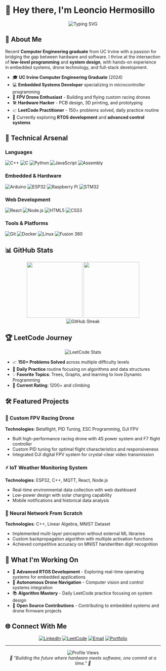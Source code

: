 # 👋 Hey there, I'm Leoncio Hermosillo

<div align="center">
  <img src="https://readme-typing-svg.herokuapp.com?font=Fira+Code&weight=500&size=24&pause=1000&color=00FF88&center=true&vCenter=true&width=600&lines=Computer+Engineering+Graduate;Embedded+Systems+Enthusiast;FPV+Drone+Pilot;Full-Stack+Developer;Hardware+%2B+Software+Integration" alt="Typing SVG" />
</div>

## 🚀 About Me

Recent **Computer Engineering graduate** from UC Irvine with a passion for bridging the gap between hardware and software. I thrive at the intersection of **low-level programming** and **system design**, with hands-on experience in embedded systems, drone technology, and full-stack development.

- 🎓 **UC Irvine Computer Engineering Graduate** (2024)
- 💻 **Embedded Systems Developer** specializing in microcontroller programming
- 🚁 **FPV Drone Enthusiast** - Building and flying custom racing drones
- 🛠️ **Hardware Hacker** - PCB design, 3D printing, and prototyping
- 📈 **LeetCode Practitioner** - 150+ problems solved, daily practice routine
- 🌱 Currently exploring **RTOS development** and **advanced control systems**

## 🔧 Technical Arsenal

### **Languages**
![C++](https://img.shields.io/badge/C++-00599C?style=for-the-badge&logo=c%2B%2B&logoColor=white)
![C](https://img.shields.io/badge/C-A8B9CC?style=for-the-badge&logo=c&logoColor=black)
![Python](https://img.shields.io/badge/Python-3776AB?style=for-the-badge&logo=python&logoColor=white)
![JavaScript](https://img.shields.io/badge/JavaScript-F7DF1E?style=for-the-badge&logo=javascript&logoColor=black)
![Assembly](https://img.shields.io/badge/Assembly-525252?style=for-the-badge&logo=assemblyscript&logoColor=white)

### **Embedded & Hardware**
![Arduino](https://img.shields.io/badge/Arduino-00979D?style=for-the-badge&logo=arduino&logoColor=white)
![ESP32](https://img.shields.io/badge/ESP32-E7352C?style=for-the-badge&logo=espressif&logoColor=white)
![Raspberry Pi](https://img.shields.io/badge/Raspberry%20Pi-A22846?style=for-the-badge&logo=raspberry-pi&logoColor=white)
![STM32](https://img.shields.io/badge/STM32-03234B?style=for-the-badge&logo=stmicroelectronics&logoColor=white)

### **Web Development**
![React](https://img.shields.io/badge/React-20232A?style=for-the-badge&logo=react&logoColor=61DAFB)
![Node.js](https://img.shields.io/badge/Node.js-43853D?style=for-the-badge&logo=node.js&logoColor=white)
![HTML5](https://img.shields.io/badge/HTML5-E34F26?style=for-the-badge&logo=html5&logoColor=white)
![CSS3](https://img.shields.io/badge/CSS3-1572B6?style=for-the-badge&logo=css3&logoColor=white)

### **Tools & Platforms**
![Git](https://img.shields.io/badge/Git-F05032?style=for-the-badge&logo=git&logoColor=white)
![Docker](https://img.shields.io/badge/Docker-2496ED?style=for-the-badge&logo=docker&logoColor=white)
![Linux](https://img.shields.io/badge/Linux-FCC624?style=for-the-badge&logo=linux&logoColor=black)
![Fusion 360](https://img.shields.io/badge/Fusion%20360-FF6D00?style=for-the-badge&logo=autodesk&logoColor=white)

## 📊 GitHub Stats

<div align="center">
  <img height="180em" src="https://github-readme-stats.vercel.app/api?username=LeoHerms&show_icons=true&theme=tokyonight&include_all_commits=true&count_private=true"/>
  <img height="180em" src="https://github-readme-stats.vercel.app/api/top-langs/?username=LeoHerms&layout=compact&langs_count=7&theme=tokyonight"/>
</div>

<div align="center">
  <img src="https://github-readme-streak-stats.herokuapp.com/?user=LeoHerms&theme=tokyonight" alt="GitHub Streak" />
</div>

## 🏆 LeetCode Journey

<div align="center">
  <img src="https://leetcard.jacoblin.cool/leoncioh?theme=dark&font=Fira%20Code&ext=heatmap" alt="LeetCode Stats"/>
</div>

- 📈 **150+ Problems Solved** across multiple difficulty levels
- 🎯 **Daily Practice** routine focusing on algorithms and data structures
- 💡 **Favorite Topics**: Trees, Graphs, and learning to love Dynamic Programming
- 🏅 **Current Rating**: 1200+ and climbing

## 🛠️ Featured Projects

### 🚁 Custom FPV Racing Drone
**Technologies**: Betaflight, PID Tuning, ESC Programming, DJI FPV
- Built high-performance racing drone with 4S power system and F7 flight controller
- Custom PID tuning for optimal flight characteristics and responsiveness
- Integrated DJI digital FPV system for crystal-clear video transmission

### ⚡ IoT Weather Monitoring System
**Technologies**: ESP32, C++, MQTT, React, Node.js
- Real-time environmental data collection with web dashboard
- Low-power design with solar charging capability
- Mobile notifications and historical data analysis

### 🧠 Neural Network From Scratch
**Technologies**: C++, Linear Algebra, MNIST Dataset
- Implemented multi-layer perceptron without external ML libraries
- Custom backpropagation algorithm with multiple activation functions
- Achieved competitive accuracy on MNIST handwritten digit recognition

## 🎯 What I'm Working On

- 🔬 **Advanced RTOS Development** - Exploring real-time operating systems for embedded applications
- 🤖 **Autonomous Drone Navigation** - Computer vision and control systems integration
- 📚 **Algorithm Mastery** - Daily LeetCode practice focusing on system design
- 🔧 **Open Source Contributions** - Contributing to embedded systems and drone firmware projects

## 🌐 Connect With Me

<div align="center">

[![LinkedIn](https://img.shields.io/badge/LinkedIn-0077B5?style=for-the-badge&logo=linkedin&logoColor=white)](https://www.linkedin.com/in/leoncio-hermosillo-0a385a221/)
[![LeetCode](https://img.shields.io/badge/LeetCode-FFA116?style=for-the-badge&logo=leetcode&logoColor=black)](https://leetcode.com/leoncioh)
[![Email](https://img.shields.io/badge/Email-D14836?style=for-the-badge&logo=gmail&logoColor=white)](mailto:hermosilloleoncio@gmail.com)
[![Portfolio](https://img.shields.io/badge/Portfolio-FF5722?style=for-the-badge&logo=google-chrome&logoColor=white)](https://leoherms.github.io)

</div>

---

<div align="center">
  <img src="https://komarev.com/ghpvc/?username=LeoHerms&color=00ff88&style=for-the-badge" alt="Profile Views" />
</div>

<div align="center">
  <i>🚀 "Building the future where hardware meets software, one commit at a time." 🚀</i>
</div>
